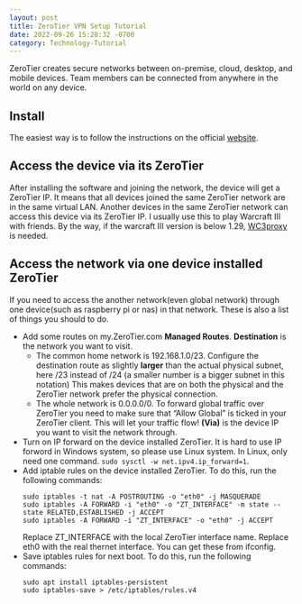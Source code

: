 ```yaml
---
layout: post
title: ZeroTier VPN Setup Tutorial
date: 2022-09-26 15:28:32 -0700
category: Technology-Tutorial
---
```


ZeroTier creates secure networks between on-premise, cloud, desktop, and mobile devices. Team members can be connected from anywhere in the world on any device.

## Install

The easiest way is to follow the instructions on the official [website](https://www.zerotier.com/download/).

## Access the device via its ZeroTier

After installing the software and joining the network, the device will get a ZeroTier IP. It means that all devices joined the same ZeroTier network are in the same virtual LAN. Another devices in the same ZeroTier network can access this device via its ZeroTier IP. I usually use this to play Warcraft III with friends. By the way, if the warcraft III version is below 1.29, [WC3proxy](https://github.com/FooleAU/wc3proxy) is needed.

## Access the network via one device installed ZeroTier

If you need to access the another network(even global network) through one device(such as raspberry pi or nas) in that network. These is also a list of things you should to do.

- Add some routes on my.ZeroTier.com **Managed Routes**.
  **Destination** is the network you want to visit.
  - The common home network is 192.168.1.0/23.
    Configure the destination route as slightly **larger** than the actual physical subnet, here /23 instead of /24 (a smaller number is a bigger subnet in this notation) This makes devices that are on both the physical and the ZeroTier network prefer the physical connection.
  - The whole network is 0.0.0.0/0.
    To forward global traffic over ZeroTier you need to make sure that “Allow Global” is ticked in your ZeroTier client. This will let your traffic flow!
    **(Via)** is the device IP you want to visit the network through.
- Turn on IP forward on the device installed ZeroTier.
  It is hard to use IP forword in Windows system, so please use Linux system.
  In Linux, only need one command. `sudo sysctl -w net.ipv4.ip_forward=1`.
- Add iptable rules on the device installed ZeroTier. To do this, run the following commands:
  ```shell
  sudo iptables -t nat -A POSTROUTING -o "eth0" -j MASQUERADE
  sudo iptables -A FORWARD -i "eth0" -o "ZT_INTERFACE" -m state --state RELATED,ESTABLISHED -j ACCEPT
  sudo iptables -A FORWARD -i "ZT_INTERFACE" -o "eth0" -j ACCEPT
  ```
  Replace ZT_INTERFACE with the local ZeroTier interface name.
  Replace eth0 with the real thernet interface.
  You can get these from ifconfig.
- Save iptables rules for next boot. To do this, run the following commands:
  ```shell
  sudo apt install iptables-persistent
  sudo iptables-save > /etc/iptables/rules.v4
  ```

